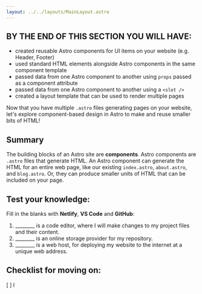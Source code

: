 ```yaml
---
layout: ../../layouts/MainLayout.astro
---
```


## BY THE END OF THIS SECTION YOU WILL HAVE:
- created reusable Astro components for UI items on your website (e.g. Header, Footer)
- used standard HTML elements alongside Astro components in the same component template
- passed data from one Astro component to another using `props` passed as a component attribute
- passed data from one Astro component to another using a `<slot />`
- created a layout template that can be used to render multiple pages


Now that you have multiple `.astro` files generating pages on your website, let's explore component-based design in Astro to make and reuse smaller bits of HTML!

## Summary
The building blocks of an Astro site are **components**. Astro components are `.astro` files that generate HTML. An Astro component can generate the HTML for an entire web page, like our existing `index.astro`, `about.astro`, and `blog.astro`. Or, they can produce smaller units of HTML that can be included on your page.

## Test your knowledge:

Fill in the blanks with **Netlify**, **VS Code** and **GitHub**:

1. ________ is a code editor, where I will make changes to my project files and their content.
2. ________ is an online storage provider for my repository.
3. ________ is a web host, for deploying my website to the internet at a unique web address.


## Checklist for moving on:
[ ] I 